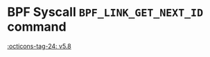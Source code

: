 # BPF Syscall `BPF_LINK_GET_NEXT_ID` command

<!-- [FEATURE_TAG](BPF_LINK_GET_NEXT_ID) -->
[:octicons-tag-24: v5.8](https://github.com/torvalds/linux/commit/2d602c8cf40d65d4a7ac34fe18648d8778e6e594)
<!-- [/FEATURE_TAG] -->

<!-- TODO -->
